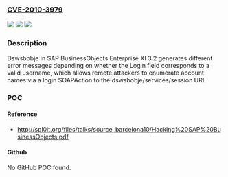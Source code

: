 ### [CVE-2010-3979](https://cve.mitre.org/cgi-bin/cvename.cgi?name=CVE-2010-3979)
![](https://img.shields.io/static/v1?label=Product&message=n%2Fa&color=blue)
![](https://img.shields.io/static/v1?label=Version&message=n%2Fa&color=blue)
![](https://img.shields.io/static/v1?label=Vulnerability&message=n%2Fa&color=brighgreen)

### Description

Dswsbobje in SAP BusinessObjects Enterprise XI 3.2 generates different error messages depending on whether the Login field corresponds to a valid username, which allows remote attackers to enumerate account names via a login SOAPAction to the dswsbobje/services/session URI.

### POC

#### Reference
- http://spl0it.org/files/talks/source_barcelona10/Hacking%20SAP%20BusinessObjects.pdf

#### Github
No GitHub POC found.

